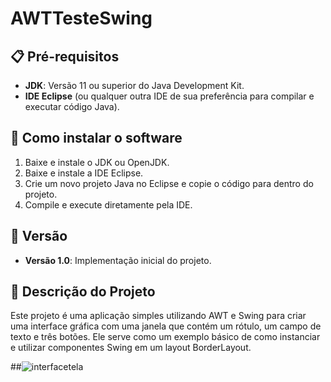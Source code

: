 # AWTTesteSwing

## 📋 Pré-requisitos

- **JDK**: Versão 11 ou superior do Java Development Kit.
- **IDE Eclipse** (ou qualquer outra IDE de sua preferência para compilar e executar código Java).

## 🔧 Como instalar o software

1. Baixe e instale o JDK ou OpenJDK.
2. Baixe e instale a IDE Eclipse.
3. Crie um novo projeto Java no Eclipse e copie o código para dentro do projeto.
4. Compile e execute diretamente pela IDE.

## 📌 Versão

- **Versão 1.0**: Implementação inicial do projeto.


## 📝 Descrição do Projeto

Este projeto é uma aplicação simples utilizando AWT e Swing para criar uma interface gráfica com uma janela que contém um rótulo, um campo de texto e três botões. Ele serve como um exemplo básico de como instanciar e utilizar componentes Swing em um layout BorderLayout.

##![interfacetela]()
